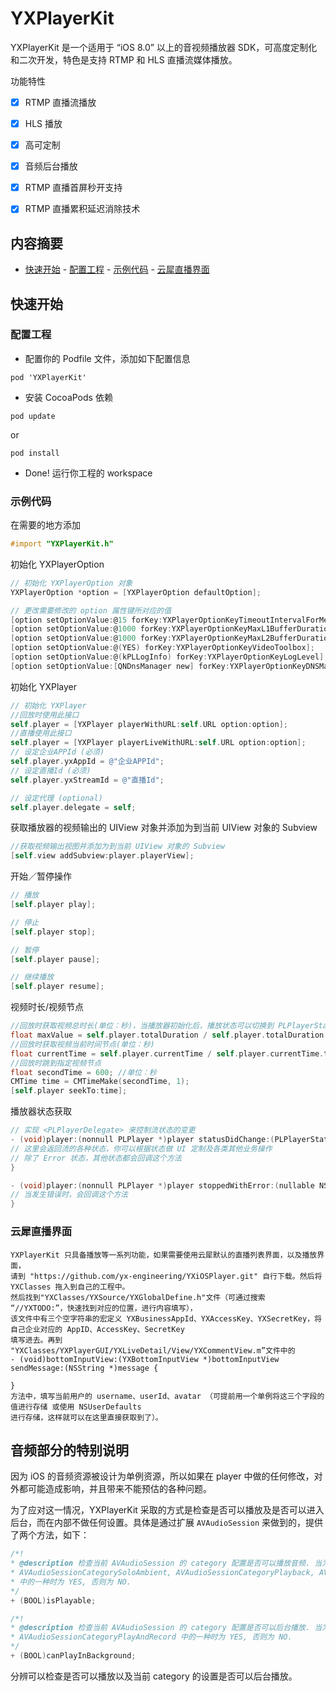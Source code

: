 
# YXPlayerKit

YXPlayerKit 是一个适用于 “iOS 8.0” 以上的音视频播放器 SDK，可高度定制化和二次开发，特色是支持 RTMP 和 HLS 直播流媒体播放。


功能特性

- [x] RTMP 直播流播放
- [x] HLS 播放
- [x] 高可定制
- [x] 音频后台播放
- [x] RTMP 直播首屏秒开支持
- [x] RTMP 直播累积延迟消除技术


## 内容摘要

- [快速开始](#1-快速开始)
      - [配置工程](#配置工程)
      - [示例代码](#示例代码)
      - [云犀直播界面](#云犀直播界面)

## 快速开始

### 配置工程

- 配置你的 Podfile 文件，添加如下配置信息

```
pod 'YXPlayerKit'
```

- 安装 CocoaPods 依赖

```
pod update
```
or
```
pod install
```

- Done! 运行你工程的 workspace

### 示例代码

在需要的地方添加

```Objective-C
#import "YXPlayerKit.h"
```

初始化 YXPlayerOption

```Objective-C
// 初始化 YXPlayerOption 对象
YXPlayerOption *option = [YXPlayerOption defaultOption];

// 更改需要修改的 option 属性键所对应的值
[option setOptionValue:@15 forKey:YXPlayerOptionKeyTimeoutIntervalForMediaPackets];
[option setOptionValue:@1000 forKey:YXPlayerOptionKeyMaxL1BufferDuration];
[option setOptionValue:@1000 forKey:YXPlayerOptionKeyMaxL2BufferDuration];
[option setOptionValue:@(YES) forKey:YXPlayerOptionKeyVideoToolbox];
[option setOptionValue:@(kPLLogInfo) forKey:YXPlayerOptionKeyLogLevel];
[option setOptionValue:[QNDnsManager new] forKey:YXPlayerOptionKeyDNSManager];

```
初始化 YXPlayer

```Objective-C
// 初始化 YXPlayer
//回放时使用此接口
self.player = [YXPlayer playerWithURL:self.URL option:option];
//直播使用此接口
self.player = [YXPlayer playerLiveWithURL:self.URL option:option];
// 设定企业APPId (必须) 
self.player.yxAppId = @"企业APPId";
// 设定直播Id (必须)
self.player.yxStreamId = @"直播Id";

// 设定代理 (optional)
self.player.delegate = self;
```

获取播放器的视频输出的 UIView 对象并添加为到当前 UIView 对象的 Subview
```Objective-C
//获取视频输出视图并添加为到当前 UIView 对象的 Subview
[self.view addSubview:player.playerView];
```

开始／暂停操作

```Objective-C
// 播放
[self.player play];

// 停止
[self.player stop];

// 暂停
[self.player pause];

// 继续播放
[self.player resume];
```
视频时长/视频节点

```Objective-C
//回放时获取视频总时长(单位：秒)，当播放器初始化后，播放状态可以切换到 PLPlayerStatusPlaying 后可以获取到,可以 在 statusDidChange 代理方法中获取
float maxValue = self.player.totalDuration / self.player.totalDuration.timescale
//回放时获取视频当前时间节点(单位：秒)
float currentTime = self.player.currentTime / self.player.currentTime.timescale
//回放时跳到指定视频节点
float secondTime = 600; //单位：秒
CMTime time = CMTimeMake(secondTime, 1);
[self.player seekTo:time];
```

播放器状态获取

```Objective-C
// 实现 <PLPlayerDelegate> 来控制流状态的变更
- (void)player:(nonnull PLPlayer *)player statusDidChange:(PLPlayerStatus)state {
// 这里会返回流的各种状态，你可以根据状态做 UI 定制及各类其他业务操作
// 除了 Error 状态，其他状态都会回调这个方法
}

- (void)player:(nonnull PLPlayer *)player stoppedWithError:(nullable NSError *)error {
// 当发生错误时，会回调这个方法
}
```


### 云犀直播界面

```
YXPlayerKit 只具备播放等一系列功能，如果需要使用云犀默认的直播列表界面，以及播放界面，
请到 "https://github.com/yx-engineering/YXiOSPlayer.git" 自行下载。然后将 YXClasses 拖入到自己的工程中。
然后找到"YXClasses/YXSource/YXGlobalDefine.h"文件（可通过搜索 “//YXTODO:”，快速找到对应的位置，进行内容填写），
该文件中有三个空字符串的宏定义 YXBusinessAppId、YXAccessKey、YXSecretKey，将自己企业对应的 AppID、AccessKey、SecretKey
填写进去。再到 "YXClasses/YXPlayerGUI/YXLiveDetail/View/YXCommentView.m”文件中的
- (void)bottomInputView:(YXBottomInputView *)bottomInputView sendMessage:(NSString *)message { 

}
方法中，填写当前用户的 username、userId、avatar （可提前用一个单例将这三个字段的值进行存储 或使用 NSUserDefaults
进行存储，这样就可以在这里直接获取到了）。

```

## 音频部分的特别说明

因为 iOS 的音频资源被设计为单例资源，所以如果在 player 中做的任何修改，对外都可能造成影响，并且带来不能预估的各种问题。

为了应对这一情况，YXPlayerKit 采取的方式是检查是否可以播放及是否可以进入后台，而在内部不做任何设置。具体是通过扩展 `AVAudioSession` 来做到的，提供了两个方法，如下：

```Objective-C
/*!
* @description 检查当前 AVAudioSession 的 category 配置是否可以播放音频. 当为 AVAudioSessionCategoryAmbient,
* AVAudioSessionCategorySoloAmbient, AVAudioSessionCategoryPlayback, AVAudioSessionCategoryPlayAndRecord
* 中的一种时为 YES, 否则为 NO.
*/
+ (BOOL)isPlayable;

/*!
* @description 检查当前 AVAudioSession 的 category 配置是否可以后台播放. 当为 AVAudioSessionCategoryPlayback,
* AVAudioSessionCategoryPlayAndRecord 中的一种时为 YES, 否则为 NO.
*/
+ (BOOL)canPlayInBackground;
```

分辨可以检查是否可以播放以及当前 category 的设置是否可以后台播放。


